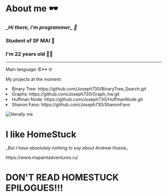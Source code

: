 # About me 🕶
<h3><i> _Hi there, i'm programmer_ 👾 </i></h3>
<h3> Student of SF MAI 🤠 </h3>
<h3> I'm 22 years old 👴🏻</h3>
<hr />
Main language: <b>С++</b> 🤓
<p>My projects at the moment:</p>
<li>Binary Tree: https://github.com/Joseph730/BinaryTree_Search.git</li>
<li>Graphs: https://github.com/Joseph730/Graph_hw.git</li>
<li>Huffman Node: https://github.com/Joseph730/HuffmanNode.git</li>
<li>Shanon Fano: https://github.com/Joseph730/ShanonFano</li>
<p></p>

<img src="https://static.wikia.nocookie.net/mspaintadventures/images/3/30/Dave_LOHACSE.gif" alt="literally me">

<h1>I like HomeStuck</h1>
<p><i> _But I have absolutely nothing to say about Andrew Hussie_ </i></p>
https://www.mspaintadventures.ru/

<h1>DON'T READ HOMESTUCK EPILOGUES!!!</h1>
